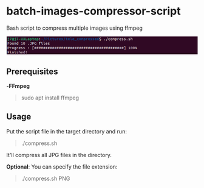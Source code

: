 # batch-images-compressor-script
Bash script to compress multiple images using ffmpeg

![preview](https://raw.githubusercontent.com/johnvan7/batch-images-compressor-script/main/screenshots/Screenshot%20from%202022-10-10%2015-44-42.jpg)

## Prerequisites
-**FFmpeg**
> sudo apt install ffmpeg

## Usage
Put the script file in the target directory and run: 
> ./compress.sh

It'll compress all JPG files in the directory.

**Optional**: You can specify the file extension:

> ./compress.sh PNG
